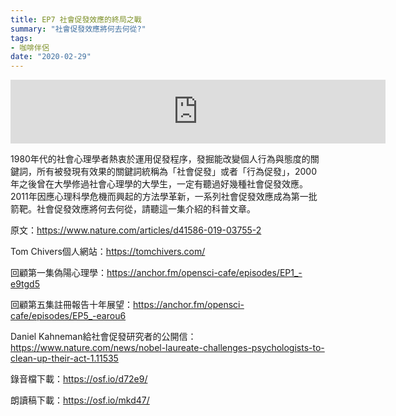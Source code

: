 ```yaml
---
title: EP7 社會促發效應的終局之戰
summary: "社會促發效應將何去何從?"
tags:
- 咖啡伴侶
date: "2020-02-29"
---
```


<iframe src="https://anchor.fm/opensci-cafe/embed/episodes/EP7-eb4ldg/a-a1jsegk" height="102px" width="600px" frameborder="0" scrolling="no"></iframe>


1980年代的社會心理學者熱衷於運用促發程序，發掘能改變個人行為與態度的關鍵詞，所有被發現有效果的關鍵詞統稱為「社會促發」或者「行為促發」，2000年之後曾在大學修過社會心理學的大學生，一定有聽過好幾種社會促發效應。2011年因應心理科學危機而興起的方法學革新，一系列社會促發效應成為第一批箭靶。社會促發效應將何去何從，請聽這一集介紹的科普文章。

原文：https://www.nature.com/articles/d41586-019-03755-2

Tom Chivers個人網站：https://tomchivers.com/

回顧第一集偽陽心理學：https://anchor.fm/opensci-cafe/episodes/EP1_-e9tgd5

回顧第五集註冊報告十年展望：https://anchor.fm/opensci-cafe/episodes/EP5_-earou6

Daniel  Kahneman給社會促發研究者的公開信：https://www.nature.com/news/nobel-laureate-challenges-psychologists-to-clean-up-their-act-1.11535

錄音檔下載：https://osf.io/d72e9/

朗讀稿下載：https://osf.io/mkd47/
